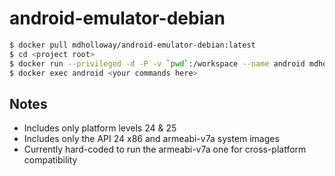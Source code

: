 # android-emulator-debian

```sh
$ docker pull mdholloway/android-emulator-debian:latest
$ cd <project root>
$ docker run --privileged -d -P -v `pwd`:/workspace --name android mdholloway/android-emulator-debian
$ docker exec android <your commands here>
```

## Notes
* Includes only platform levels 24 & 25
* Includes only the API 24 x86 and armeabi-v7a system images
* Currently hard-coded to run the armeabi-v7a one for cross-platform compatibility
